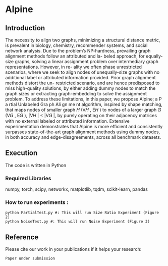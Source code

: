 # Alpine
## **Introduction**
The necessity to align two graphs, minimizing a structural distance
metric, is prevalent in biology, chemistry, recommender systems,
and social network analysis. Due to the problem’s NP-hardness,
prevailing graph alignment methods follow an attributed and la-
beled approach, for equally-size graphs, solving a linear assignment
problem over intermediary graph representations. However, in re-
ality we often phase unrestricted scenarios, where we seek to align
nodes of unequally-size graphs with no additional label or attributed
information provided. Prior graph alignment methods distort the un-
restricted scenario, and are hence predisposed to miss high-quality
solutions, by either adding dummy nodes to match the graph sizes
or extracting graph-embedding to solve the assignment problem.
To address these limitations, in this paper, we propose Alpine; a
P a rtial Unlabeled Gra ph Ali gn me nt algorithm, inspired by shape
matching, that maps nodes of smaller graph 𝐻 (V𝐻 , E𝐻 ) to nodes
of a larger graph 𝐺 (V𝐺 , E𝐺 ), |V𝐻 | < |V𝐺 |, by purely operating
on their adjacency matrices with no external labeled or attributed
information. Extensive experimentation demonstrates that Alpine
is more efficient and consistently surpasses state-of-the-art graph
alignment methods using dummy nodes, in both accuracy and
edge-disagreements, across all benchmark datasets.

## Execution
The code is written in Python

### Required Libraries
numpy, torch, scipy, networkx, matplotlib, tqdm, scikit-learn, pandas

### How to run experiments :
```shell
python PartialTest.py #: This will run Size Ratio Experiment (Figure 2)
python NoiseTest.py #: This will run Noise Experiment (Figure 3)
```

## Reference

Please cite our work in your publications if it helps your research:

```
Paper under submission
```
